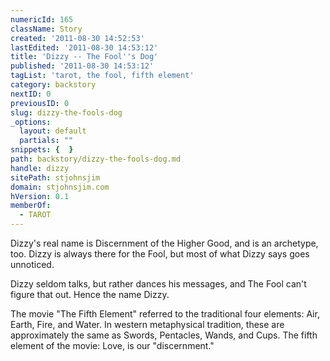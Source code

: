 ```yaml
---
numericId: 165
className: Story
created: '2011-08-30 14:52:53'
lastEdited: '2011-08-30 14:53:12'
title: 'Dizzy -- The Fool''s Dog'
published: '2011-08-30 14:53:12'
tagList: 'tarot, the fool, fifth element'
category: backstory
nextID: 0
previousID: 0
slug: dizzy-the-fools-dog
_options:
  layout: default
  partials: ""
snippets: {  }
path: backstory/dizzy-the-fools-dog.md
handle: dizzy
sitePath: stjohnsjim
domain: stjohnsjim.com
hVersion: 0.1
memberOf:
  - TAROT
---
```

Dizzy's real name is Discernment of the Higher Good, and is an archetype, too. Dizzy is always there for the Fool, but most of what Dizzy says goes unnoticed.

Dizzy seldom talks, but rather dances his messages, and The Fool can't figure that out. Hence the name Dizzy.

The movie "The Fifth Element" referred to the traditional four elements: Air, Earth, Fire, and Water. In western metaphysical tradition, these are approximately the same as Swords, Pentacles, Wands, and Cups. The fifth element of the movie: Love, is our "discernment."

